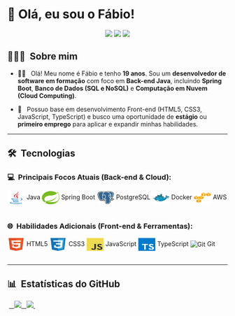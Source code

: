 # 👋 Olá, eu sou o Fábio!

<p align="center">
<a href="https://www.instagram.com/ofabiojunior___/"><img src="https://img.shields.io/badge/-@ofabiojunior___-E4405F?style=flat-square&logo=Instagram&logoColor=white"/></a>
<a href="https://www.linkedin.com/in/fabio-junior-developer/"><img src="https://img.shields.io/badge/-Fabio%20Junior%20-0077B5?style=flat-square&logo=Linkedin&logoColor=white"/></a>
<a href="mailto:fabioclash2005@gmail.com"><img src="https://img.shields.io/badge/-fabioclash2005@gmail.com-D14836?style=flat-square&logo=Gmail&logoColor=white"/></a>
</p>

## 👨🏻‍💻 &nbsp;Sobre mim

- 🧑‍💻 &nbsp; Olá! Meu nome é Fábio e tenho **19 anos**. Sou um **desenvolvedor de software em formação** com foco em **Back-end Java**, incluindo **Spring Boot**, **Banco de Dados (SQL e NoSQL)** e **Computação em Nuvem (Cloud Computing)**.

- 🚀 &nbsp; Possuo base em desenvolvimento Front-end (HTML5, CSS3, JavaScript, TypeScript) e busco uma oportunidade de **estágio** ou **primeiro emprego** para aplicar e expandir minhas habilidades.

---

## 🛠 &nbsp;Tecnologias

### 💻 &nbsp;Principais Focos Atuais (Back-end & Cloud):

<div>
<img align="center" alt="Java" height="30" width="40" src="https://raw.githubusercontent.com/devicons/devicon/master/icons/java/java-original.svg"> Java
<img align="center" alt="Spring" height="30" width="40" src="https://raw.githubusercontent.com/devicons/devicon/master/icons/spring/spring-original.svg"> Spring Boot
<img align="center" alt="PostgreSQL" height="30" width="40" src="https://raw.githubusercontent.com/devicons/devicon/master/icons/postgresql/postgresql-original.svg"> PostgreSQL
<img align="center" alt="Docker" height="30" width="40" src="https://raw.githubusercontent.com/devicons/devicon/master/icons/docker/docker-original.svg"> Docker
<img align="center" alt="AWS" height="30" width="40" src="https://raw.githubusercontent.com/devicons/devicon/master/icons/amazonwebservices/amazonwebservices-original.svg"> AWS
</div>
<br>

### 🌐 &nbsp;Habilidades Adicionais (Front-end & Ferramentas):

<div>
<img align="center" alt="HTML" height="30" width="40" src="https://raw.githubusercontent.com/devicons/devicon/master/icons/html5/html5-original.svg"> HTML5
<img align="center" alt="CSS" height="30" width="40" src="https://raw.githubusercontent.com/devicons/devicon/master/icons/css3/css3-original.svg"> CSS3
<img align="center" alt="JavaScript" height="30" width="40" src="https://raw.githubusercontent.com/devicons/devicon/master/icons/javascript/javascript-original.svg"> JavaScript
<img align="center" alt="TypeScript" height="30" width="40" src="https://raw.githubusercontent.com/devicons/devicon/master/icons/typescript/typescript-original.svg"> TypeScript
<img align="center" alt="Git" height="30" width="40" src="https://cdn.jsdelivr.net/gh/devicons/devicon/icons/git/git-original.svg" /> Git
</div>
<br>

---

## 📊 &nbsp;Estatísticas do GitHub

<div>
 <a href="https://github.com/fabiobud">
  <img height="180em" src="https://github-readme-stats.vercel.app/api?username=FabioJuniorDeveloper&show_icons=true&theme=dracula&include_all_commits=true&count_private=true"/>
  <img height="180em" src="https://github-readme-stats.vercel.app/api/top-langs/?username=FabioJuniorDeveloper&layout=compact&langs_count=7&theme=dracula"/> 
</div>

